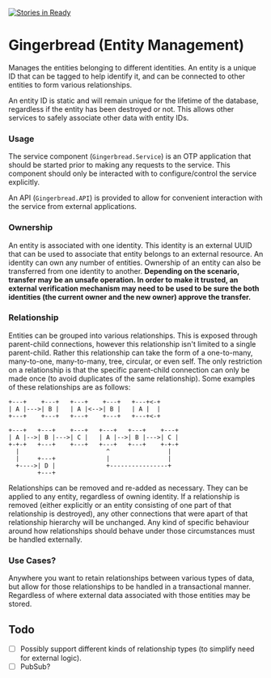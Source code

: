 [![Stories in Ready](https://badge.waffle.io/ZURASTA/gingerbread.png?label=ready&title=Ready)](https://waffle.io/ZURASTA/gingerbread?utm_source=badge)
# Gingerbread (Entity Management)

Manages the entities belonging to different identities. An entity is a unique ID that can be tagged to help identify it, and can be connected to other entities to form various relationships.

An entity ID is static and will remain unique for the lifetime of the database, regardless if the entity has been destroyed or not. This allows other services to safely associate other data with entity IDs.


### Usage

The service component (`Gingerbread.Service`) is an OTP application that should be started prior to making any requests to the service. This component should only be interacted with to configure/control the service explicitly.

An API (`Gingerbread.API`) is provided to allow for convenient interaction with the service from external applications.


### Ownership

An entity is associated with one identity. This identity is an external UUID that can be used to associate that entity belongs to an external resource. An identity can own any number of entities. Ownership of an entity can also be transferred from one identity to another. __Depending on the scenario, transfer may be an unsafe operation. In order to make it trusted, an external verification mechanism may need to be used to be sure the both identities (the current owner and the new owner) approve the transfer.__


### Relationship

Entities can be grouped into various relationships. This is exposed through parent-child connections, however this relationship isn't limited to a single parent-child. Rather this relationship can take the form of a one-to-many, many-to-one, many-to-many, tree, circular, or even self. The only restriction on a relationship is that the specific parent-child connection can only be made once (to avoid duplicates of the same relationship). Some examples of these relationships are as follows:

```svgbob
+---+    +---+   +---+    +---+   +---+<-+
| A |--->| B |   | A |<-->| B |   | A |  |
+---+    +---+   +---+    +---+   +---+<-+

+---+   +---+    +---+   +---+   +---+    +---+
| A |-->| B |--->| C |   | A |-->| B |--->| C |
+-+-+   +---+    +---+   +---+   +---+    +-+-+
  |                        ^                |
  |     +---+              |                |
  +---->| D |              +----------------+
        +---+
```

Relationships can be removed and re-added as necessary. They can be applied to any entity, regardless of owning identity. If a relationship is removed (either explicitly or an entity consisting of one part of that relationship is destroyed), any other connections that were apart of that relationship hierarchy will be unchanged. Any kind of specific behaviour around how relationships should behave under those circumstances must be handled externally.


### Use Cases?

Anywhere you want to retain relationships between various types of data, but allow for those relationships to be handled in a transactional manner. Regardless of where external data associated with those entities may be stored.


Todo
----

- [ ] Possibly support different kinds of relationship types (to simplify need for external logic).
- [ ] PubSub?
